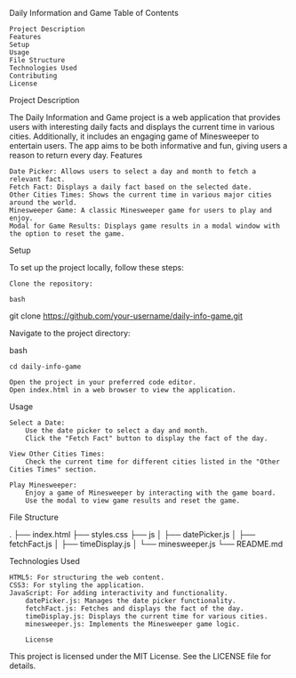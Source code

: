 Daily Information and Game
Table of Contents

    Project Description
    Features
    Setup
    Usage
    File Structure
    Technologies Used
    Contributing
    License

Project Description

The Daily Information and Game project is a web application that provides users with interesting daily facts and displays the current time in various cities. Additionally, it includes an engaging game of Minesweeper to entertain users. The app aims to be both informative and fun, giving users a reason to return every day.
Features

    Date Picker: Allows users to select a day and month to fetch a relevant fact.
    Fetch Fact: Displays a daily fact based on the selected date.
    Other Cities Times: Shows the current time in various major cities around the world.
    Minesweeper Game: A classic Minesweeper game for users to play and enjoy.
    Modal for Game Results: Displays game results in a modal window with the option to reset the game.

Setup

To set up the project locally, follow these steps:

    Clone the repository:

    bash

git clone https://github.com/your-username/daily-info-game.git

Navigate to the project directory:

bash

    cd daily-info-game

    Open the project in your preferred code editor.
    Open index.html in a web browser to view the application.

Usage

    Select a Date:
        Use the date picker to select a day and month.
        Click the "Fetch Fact" button to display the fact of the day.

    View Other Cities Times:
        Check the current time for different cities listed in the "Other Cities Times" section.

    Play Minesweeper:
        Enjoy a game of Minesweeper by interacting with the game board.
        Use the modal to view game results and reset the game.

File Structure

.
├── index.html
├── styles.css
├── js
│   ├── datePicker.js
│   ├── fetchFact.js
│   ├── timeDisplay.js
│   └── minesweeper.js
└── README.md

Technologies Used

    HTML5: For structuring the web content.
    CSS3: For styling the application.
    JavaScript: For adding interactivity and functionality.
        datePicker.js: Manages the date picker functionality.
        fetchFact.js: Fetches and displays the fact of the day.
        timeDisplay.js: Displays the current time for various cities.
        minesweeper.js: Implements the Minesweeper game logic.

        License

This project is licensed under the MIT License. See the LICENSE file for details.
